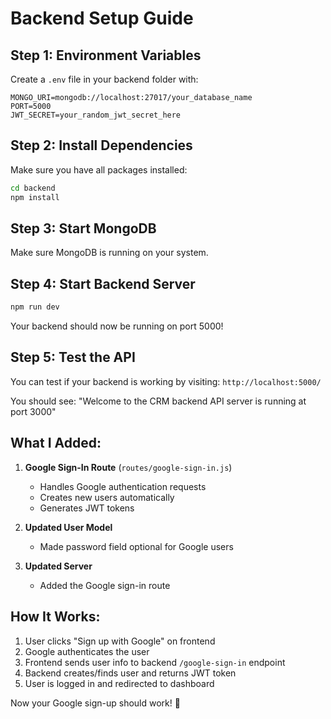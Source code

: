 # Backend Setup Guide

## Step 1: Environment Variables

Create a `.env` file in your backend folder with:

```
MONGO_URI=mongodb://localhost:27017/your_database_name
PORT=5000
JWT_SECRET=your_random_jwt_secret_here
```

## Step 2: Install Dependencies

Make sure you have all packages installed:

```bash
cd backend
npm install
```

## Step 3: Start MongoDB

Make sure MongoDB is running on your system.

## Step 4: Start Backend Server

```bash
npm run dev
```

Your backend should now be running on port 5000!

## Step 5: Test the API

You can test if your backend is working by visiting:
`http://localhost:5000/`

You should see: "Welcome to the CRM backend API server is running at port 3000"

## What I Added:

1. **Google Sign-In Route** (`routes/google-sign-in.js`)
   - Handles Google authentication requests
   - Creates new users automatically
   - Generates JWT tokens

2. **Updated User Model**
   - Made password field optional for Google users

3. **Updated Server**
   - Added the Google sign-in route

## How It Works:

1. User clicks "Sign up with Google" on frontend
2. Google authenticates the user
3. Frontend sends user info to backend `/google-sign-in` endpoint
4. Backend creates/finds user and returns JWT token
5. User is logged in and redirected to dashboard

Now your Google sign-up should work! 🎉


